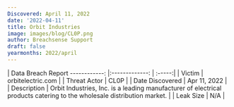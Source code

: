 ```yaml
---
Discovered: April 11, 2022
date: '2022-04-11'
title: Orbit Industries
image: images/blog/CL0P.png
author: Breachsense Support
draft: false
yearmonths: 2022/april
---
```



| Data Breach Report
------------:   |:-------------:    | :-----:|
| Victim    | orbitelectric.com      | 
| Threat Actor    | CL0P      | 
| Date Discovered    | Apr 11, 2022      | 
| Description    | Orbit Industries, Inc. is a leading manufacturer of electrical products catering to the wholesale distribution market.      | 
| Leak Size    | N/A      | 

